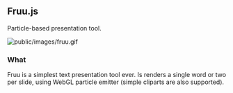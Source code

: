 Fruu.js
----
Particle-based presentation tool.

![public/images/fruu.gif](public/images/fruu.gif)

### What
Fruu is a simplest text presentation tool ever. Is renders a single word or two per slide,
using WebGL particle emitter (simple cliparts are also supported).
